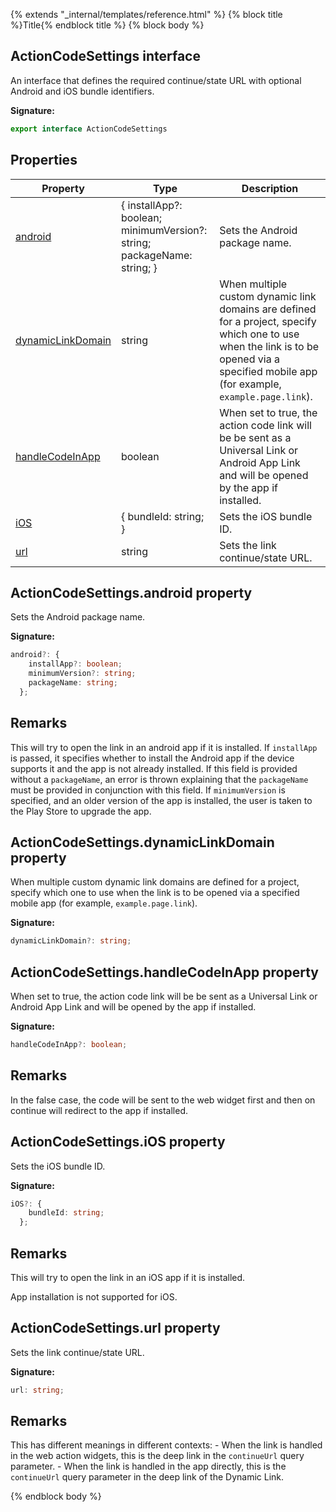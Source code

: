{% extends "_internal/templates/reference.html" %}
{% block title %}Title{% endblock title %}
{% block body %}

## ActionCodeSettings interface

An interface that defines the required continue/state URL with optional Android and iOS bundle identifiers.

<b>Signature:</b>

```typescript
export interface ActionCodeSettings 
```

## Properties

|  Property | Type | Description |
|  --- | --- | --- |
|  [android](./auth-types.actioncodesettings.md#actioncodesettingsandroid_property) | { installApp?: boolean; minimumVersion?: string; packageName: string; } | Sets the Android package name. |
|  [dynamicLinkDomain](./auth-types.actioncodesettings.md#actioncodesettingsdynamiclinkdomain_property) | string | When multiple custom dynamic link domains are defined for a project, specify which one to use when the link is to be opened via a specified mobile app (for example, <code>example.page.link</code>). |
|  [handleCodeInApp](./auth-types.actioncodesettings.md#actioncodesettingshandlecodeinapp_property) | boolean | When set to true, the action code link will be be sent as a Universal Link or Android App Link and will be opened by the app if installed. |
|  [iOS](./auth-types.actioncodesettings.md#actioncodesettingsios_property) | { bundleId: string; } | Sets the iOS bundle ID. |
|  [url](./auth-types.actioncodesettings.md#actioncodesettingsurl_property) | string | Sets the link continue/state URL. |

## ActionCodeSettings.android property

Sets the Android package name.

<b>Signature:</b>

```typescript
android?: {
    installApp?: boolean;
    minimumVersion?: string;
    packageName: string;
  };
```

## Remarks

This will try to open the link in an android app if it is installed. If `installApp` is passed, it specifies whether to install the Android app if the device supports it and the app is not already installed. If this field is provided without a `packageName`<!-- -->, an error is thrown explaining that the `packageName` must be provided in conjunction with this field. If `minimumVersion` is specified, and an older version of the app is installed, the user is taken to the Play Store to upgrade the app.

## ActionCodeSettings.dynamicLinkDomain property

When multiple custom dynamic link domains are defined for a project, specify which one to use when the link is to be opened via a specified mobile app (for example, `example.page.link`<!-- -->).

<b>Signature:</b>

```typescript
dynamicLinkDomain?: string;
```

## ActionCodeSettings.handleCodeInApp property

When set to true, the action code link will be be sent as a Universal Link or Android App Link and will be opened by the app if installed.

<b>Signature:</b>

```typescript
handleCodeInApp?: boolean;
```

## Remarks

In the false case, the code will be sent to the web widget first and then on continue will redirect to the app if installed.

## ActionCodeSettings.iOS property

Sets the iOS bundle ID.

<b>Signature:</b>

```typescript
iOS?: {
    bundleId: string;
  };
```

## Remarks

This will try to open the link in an iOS app if it is installed.

App installation is not supported for iOS.

## ActionCodeSettings.url property

Sets the link continue/state URL.

<b>Signature:</b>

```typescript
url: string;
```

## Remarks

This has different meanings in different contexts: - When the link is handled in the web action widgets, this is the deep link in the `continueUrl` query parameter. - When the link is handled in the app directly, this is the `continueUrl` query parameter in the deep link of the Dynamic Link.

{% endblock body %}
